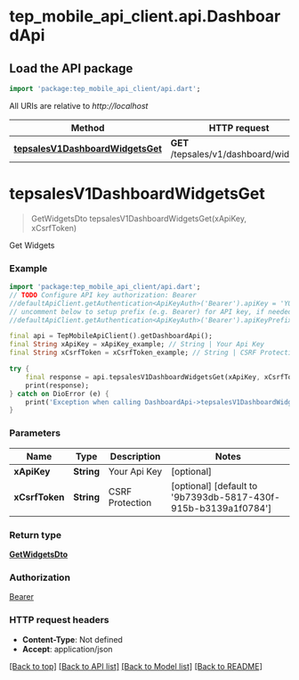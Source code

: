 # tep_mobile_api_client.api.DashboardApi

## Load the API package
```dart
import 'package:tep_mobile_api_client/api.dart';
```

All URIs are relative to *http://localhost*

Method | HTTP request | Description
------------- | ------------- | -------------
[**tepsalesV1DashboardWidgetsGet**](DashboardApi.md#tepsalesv1dashboardwidgetsget) | **GET** /tepsales/v1/dashboard/widgets | Get Widgets


# **tepsalesV1DashboardWidgetsGet**
> GetWidgetsDto tepsalesV1DashboardWidgetsGet(xApiKey, xCsrfToken)

Get Widgets

### Example
```dart
import 'package:tep_mobile_api_client/api.dart';
// TODO Configure API key authorization: Bearer
//defaultApiClient.getAuthentication<ApiKeyAuth>('Bearer').apiKey = 'YOUR_API_KEY';
// uncomment below to setup prefix (e.g. Bearer) for API key, if needed
//defaultApiClient.getAuthentication<ApiKeyAuth>('Bearer').apiKeyPrefix = 'Bearer';

final api = TepMobileApiClient().getDashboardApi();
final String xApiKey = xApiKey_example; // String | Your Api Key
final String xCsrfToken = xCsrfToken_example; // String | CSRF Protection

try {
    final response = api.tepsalesV1DashboardWidgetsGet(xApiKey, xCsrfToken);
    print(response);
} catch on DioError (e) {
    print('Exception when calling DashboardApi->tepsalesV1DashboardWidgetsGet: $e\n');
}
```

### Parameters

Name | Type | Description  | Notes
------------- | ------------- | ------------- | -------------
 **xApiKey** | **String**| Your Api Key | [optional] 
 **xCsrfToken** | **String**| CSRF Protection | [optional] [default to '9b7393db-5817-430f-915b-b3139a1f0784']

### Return type

[**GetWidgetsDto**](GetWidgetsDto.md)

### Authorization

[Bearer](../README.md#Bearer)

### HTTP request headers

 - **Content-Type**: Not defined
 - **Accept**: application/json

[[Back to top]](#) [[Back to API list]](../README.md#documentation-for-api-endpoints) [[Back to Model list]](../README.md#documentation-for-models) [[Back to README]](../README.md)

